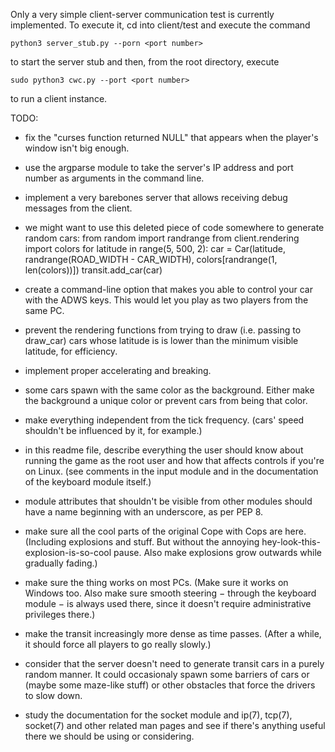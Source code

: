 Only a very simple client-server communication test is currently implemented.
To execute it, cd into client/test and execute the command

    python3 server_stub.py --porn <port number>

to start the server stub and then, from the root directory, execute

    sudo python3 cwc.py --port <port number>

to run a client instance.


TODO:
- fix the "curses function returned NULL" that appears when the player's window isn't big enough.
- use the argparse module to take the server's IP address and port number as arguments in the command line.
- implement a very barebones server that allows receiving debug messages from the client.
- we might want to use this deleted piece of code somewhere to generate random cars:
    from random import randrange
    from client.rendering import colors
    for latitude in range(5, 500, 2):
        car = Car(latitude, randrange(ROAD_WIDTH - CAR_WIDTH),
                  colors[randrange(1, len(colors))])
        transit.add_car(car)

- create a command-line option that makes you able to control your car with the ADWS keys. This would let you play as two players from the same PC.
- prevent the rendering functions from trying to draw (i.e. passing to draw_car) cars whose latitude is is lower than the minimum visible latitude, for efficiency.
- implement proper accelerating and breaking.
- some cars spawn with the same color as the background. Either make the background a unique color or prevent cars from being that color.
- make everything independent from the tick frequency. (cars' speed shouldn't be influenced by it, for example.)
- in this readme file, describe everything the user should know about running the game as the root user and how that affects controls if you're on Linux. (see comments in the input module and in the documentation of the keyboard module itself.)
- module attributes that shouldn't be visible from other modules should have a name beginning with an underscore, as per PEP 8.
- make sure all the cool parts of the original Cope with Cops are here. (Including explosions and stuff. But without the annoying hey-look-this-explosion-is-so-cool pause. Also make explosions grow outwards while gradually fading.)
- make sure the thing works on most PCs. (Make sure it works on Windows too. Also make sure smooth steering − through the keyboard module − is always used there, since it doesn't require administrative privileges there.)
- make the transit increasingly more dense as time passes. (After a while, it should force all players to go really slowly.)
- consider that the server doesn't need to generate transit cars in a purely random manner. It could occasionaly spawn some barriers of cars or (maybe some maze-like stuff) or other obstacles that force the drivers to slow down.
- study the documentation for the socket module and ip(7), tcp(7), socket(7) and other related man pages and see if there's anything useful there we should be using or considering.
